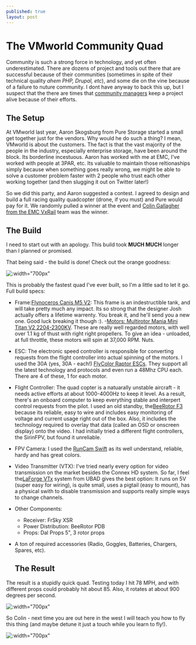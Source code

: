 ```yaml
---
published: true
layout: post
---
```

# The VMworld Community Quad

Community is such a strong force in technology, and yet often underestimated.  There are dozens of project and tools out there that are successful because of their communities (sometimes in spite of their technical quality *ahem PHP, Drupal, etc*), and some die on the vine because of a failure to nuture community.  I dont have anyway to back this up, but I suspect that the there are times that [community managers](http://jonasrosland.com/) keep a project alive because of their efforts.

## The Setup

At VMworld last year, Aaron Skogsburg from Pure Storage started a small get together just for the vendors.  Why would he do such a thing?  I mean, VMworld is about the customers.  The fact is that the vast majority of the people in the industry, especially enterprise storage, have been around the block.  Its borderline incestuous.  Aaron has worked with me at EMC, I've worked with people at 3PAR, etc.  Its valuable to maintain those reltionaships simply because when something goes really wrong, we might be able to solve a customer problem faster with 2 people who trust each other working together (and then slugging it out on Twitter later!)

So we did this party, and Aaron suggested a contest.  I agreed to design and build a full racing quality quadcopter (drone, if you must) and Pure would pay for it.  We randomly pulled a winner at the event and [Colin Gallagher from the EMC VxRail](https://twitter.com/WorldC3?ref_src=twsrc%5Egoogle%7Ctwcamp%5Eserp%7Ctwgr%5Eauthor) team was the winner.

## The Build

I need to start out with an apology.  This build took **MUCH MUCH** longer than I planned or promised.  

That being said - the build is done!  Check out the orange goodness:

![:width="700px"]({{site.baseurl}}/images/IMG_0552.jpg)



This is probably the fastest quad I've ever built, so I'm a little sad to let it go.  Full build specs:

- Frame:[Flynoceros Canis M5 V2](https://theflynoshop.com/product/canis-m5-v2/): This frame is an indestructible tank, and will take pretty much any impact.  Its so strong that the designer Josh actually offers a lifetime warrenty.  You break it, and he'll send you a new one.  Good luck breaking it though :).
-[Motors: Multirotor Mania Mini Titan V2 2204-2300KV](http://www.multirotormania.com/22xx-size/1329-mrm-mini-titan-v2-2204-2300-brushless-motor.html).  These are really well regarded motors, with well over 1.1 kg of thust with right right propellers.  To give an idea - unloaded, at full throttle, these motors will spin at 37,000 RPM.  Nuts.
- ESC: The electronic speed controller is responsible for converting requests from the flight controller into actual spinning of the motors.  I used the 30A (yes, 30A - each!) [FlyColor Raptor ESCs](https://hobbyking.com/en_us/flycolor-raptor-mini-30a-f330-powered-blheli-multi-rotor-esc-2-4s-opto.html).  They support all the latest technology and protocols and even run a 48Mhz CPU each.  There are 4 of these, 1 for each motor.   
- Flight Controller: The quad copter is a natuarally unstable aircraft - it needs active efforts at about 1000-4000Hz to keep it level.  As a result, there's an onboard computer to keep everything stable and interpert control requests from the pilot.  I used an old standby, the[BeeRotor F3](http://rctimer.com/product-1527.html) because its reliable, easy to wire and includes easy monitoring of voltage and current usage right out of the box.   Also, it includes the technology required to overlay that data (called an OSD or onscreen display) onto the video.  I had initially tried a different flight controllers, the SirinFPV, but found it unreliable.
- FPV Camera: I used the [RunCam Swift](http://shop.runcam.com/runcam-swift/) as its well understand, reliable, hardy and has great colors.
- Video Transmitter (VTX): I've tried nearly every option for video transmission on the market besides the Connex HD system.  So far, I feel the[LaForge VTx](http://ubuyadrone.com/laforge-5-8ghz-25-200-400mw-switchable-video-transmitter/) system from UBAD gives the best option: It runs on 5V (super easy for wiring), is quite small, uses a pigtail (easy to mount), has a physical swith to disable transmission and supports really simple ways to change channels.
- Other Components:
  - Receiver: FrSky XSR
  - Power Distribution: BeeRotor PDB
  - Props: Dal Props 5", 3 rotor props
- A ton of required accessories (Radio, Goggles, Batteries, Chargers, Spares, etc).

  ## The Result

 The result is a stupidly quick quad.  Testing today I hit 78 MPH, and with different props could probably hit about 85.  Also, it rotates at about 900 degrees per second.

![:width="700px"]({{site.baseurl}}/images/IMG_0553.jpg)

So Colin - next time you are out here in the west I will teach you how to fly this thing (and maybe detune it just a touch while you learn to fly!).

![:width="700px"]({{site.baseurl}}/images/IMG_0554.jpg)
